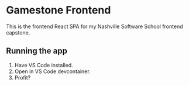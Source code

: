 # Gamestone Frontend
This is the frontend React SPA for my Nashville Software School frontend capstone.

## Running the app
1. Have VS Code installed.
1. Open in VS Code devcontainer.
1. Profit?
